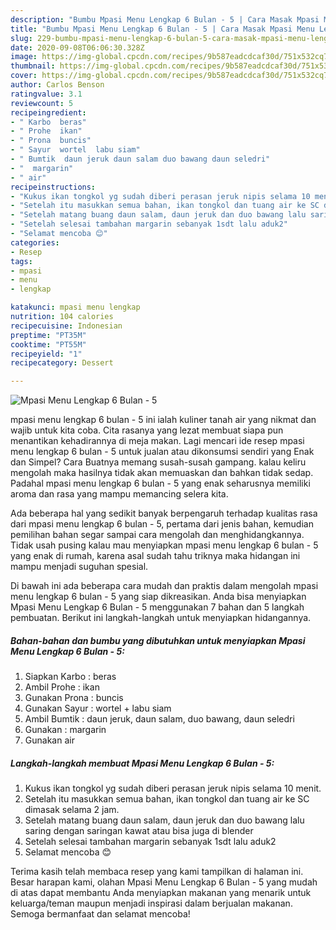 ```yaml
---
description: "Bumbu Mpasi Menu Lengkap 6 Bulan - 5 | Cara Masak Mpasi Menu Lengkap 6 Bulan - 5 Yang Sedap"
title: "Bumbu Mpasi Menu Lengkap 6 Bulan - 5 | Cara Masak Mpasi Menu Lengkap 6 Bulan - 5 Yang Sedap"
slug: 229-bumbu-mpasi-menu-lengkap-6-bulan-5-cara-masak-mpasi-menu-lengkap-6-bulan-5-yang-sedap
date: 2020-09-08T06:06:30.328Z
image: https://img-global.cpcdn.com/recipes/9b587eadcdcaf30d/751x532cq70/mpasi-menu-lengkap-6-bulan-5-foto-resep-utama.jpg
thumbnail: https://img-global.cpcdn.com/recipes/9b587eadcdcaf30d/751x532cq70/mpasi-menu-lengkap-6-bulan-5-foto-resep-utama.jpg
cover: https://img-global.cpcdn.com/recipes/9b587eadcdcaf30d/751x532cq70/mpasi-menu-lengkap-6-bulan-5-foto-resep-utama.jpg
author: Carlos Benson
ratingvalue: 3.1
reviewcount: 5
recipeingredient:
- " Karbo  beras"
- " Prohe  ikan"
- " Prona  buncis"
- " Sayur  wortel  labu siam"
- " Bumtik  daun jeruk daun salam duo bawang daun seledri"
- "  margarin"
- " air"
recipeinstructions:
- "Kukus ikan tongkol yg sudah diberi perasan jeruk nipis selama 10 menit."
- "Setelah itu masukkan semua bahan, ikan tongkol dan tuang air ke SC dimasak selama 2 jam."
- "Setelah matang buang daun salam, daun jeruk dan duo bawang lalu saring dengan saringan kawat atau bisa juga di blender"
- "Setelah selesai tambahan margarin sebanyak 1sdt lalu aduk2"
- "Selamat mencoba 😊"
categories:
- Resep
tags:
- mpasi
- menu
- lengkap

katakunci: mpasi menu lengkap 
nutrition: 104 calories
recipecuisine: Indonesian
preptime: "PT35M"
cooktime: "PT55M"
recipeyield: "1"
recipecategory: Dessert

---
```



![Mpasi Menu Lengkap 6 Bulan - 5](https://img-global.cpcdn.com/recipes/9b587eadcdcaf30d/751x532cq70/mpasi-menu-lengkap-6-bulan-5-foto-resep-utama.jpg)


mpasi menu lengkap 6 bulan - 5 ini ialah kuliner tanah air yang nikmat dan wajib untuk kita coba. Cita rasanya yang lezat membuat siapa pun menantikan kehadirannya di meja makan.
Lagi mencari ide resep mpasi menu lengkap 6 bulan - 5 untuk jualan atau dikonsumsi sendiri yang Enak dan Simpel? Cara Buatnya memang susah-susah gampang. kalau keliru mengolah maka hasilnya tidak akan memuaskan dan bahkan tidak sedap. Padahal mpasi menu lengkap 6 bulan - 5 yang enak seharusnya memiliki aroma dan rasa yang mampu memancing selera kita.



Ada beberapa hal yang sedikit banyak berpengaruh terhadap kualitas rasa dari mpasi menu lengkap 6 bulan - 5, pertama dari jenis bahan, kemudian pemilihan bahan segar sampai cara mengolah dan menghidangkannya. Tidak usah pusing kalau mau menyiapkan mpasi menu lengkap 6 bulan - 5 yang enak di rumah, karena asal sudah tahu triknya maka hidangan ini mampu menjadi suguhan spesial.


Di bawah ini ada beberapa cara mudah dan praktis dalam mengolah mpasi menu lengkap 6 bulan - 5 yang siap dikreasikan. Anda bisa menyiapkan Mpasi Menu Lengkap 6 Bulan - 5 menggunakan 7 bahan dan 5 langkah pembuatan. Berikut ini langkah-langkah untuk menyiapkan hidangannya.

<!--inarticleads1-->

##### Bahan-bahan dan bumbu yang dibutuhkan untuk menyiapkan Mpasi Menu Lengkap 6 Bulan - 5:

1. Siapkan  Karbo : beras
1. Ambil  Prohe : ikan
1. Gunakan  Prona : buncis
1. Gunakan  Sayur : wortel + labu siam
1. Ambil  Bumtik : daun jeruk, daun salam, duo bawang, daun seledri
1. Gunakan  : margarin
1. Gunakan  air




<!--inarticleads2-->

##### Langkah-langkah membuat Mpasi Menu Lengkap 6 Bulan - 5:

1. Kukus ikan tongkol yg sudah diberi perasan jeruk nipis selama 10 menit.
1. Setelah itu masukkan semua bahan, ikan tongkol dan tuang air ke SC dimasak selama 2 jam.
1. Setelah matang buang daun salam, daun jeruk dan duo bawang lalu saring dengan saringan kawat atau bisa juga di blender
1. Setelah selesai tambahan margarin sebanyak 1sdt lalu aduk2
1. Selamat mencoba 😊




Terima kasih telah membaca resep yang kami tampilkan di halaman ini. Besar harapan kami, olahan Mpasi Menu Lengkap 6 Bulan - 5 yang mudah di atas dapat membantu Anda menyiapkan makanan yang menarik untuk keluarga/teman maupun menjadi inspirasi dalam berjualan makanan. Semoga bermanfaat dan selamat mencoba!
